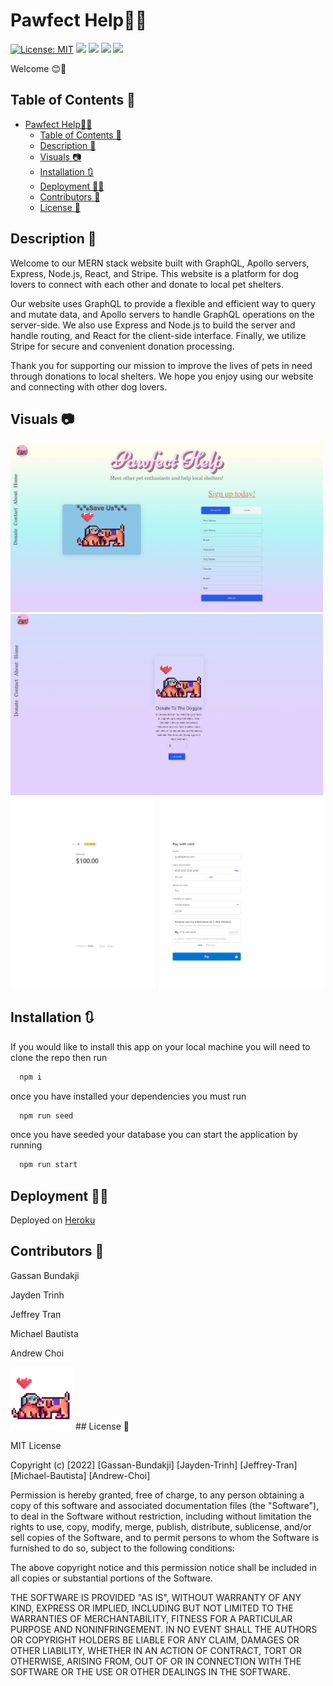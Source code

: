 # Pawfect Help🐶💘

[![License: MIT](https://img.shields.io/badge/License-MIT-yellow.svg)](https://opensource.org/licenses/MIT) ![](https://img.shields.io/badge/MongoDB-4EA94B?style=for-the-badge&logo=mongodb&logoColor=white) ![](https://img.shields.io/badge/Express.js-404D59?style=for-the-badge) ![](https://img.shields.io/badge/React-20232A?style=for-the-badge&logo=react&logoColor=61DAFB) ![](https://img.shields.io/badge/Node.js-43853D?style=for-the-badge&logo=node.js&logoColor=white)

Welcome 😊👋

## Table of Contents 📓

- [Pawfect Help🐶💘](#pawfect-help)
  - [Table of Contents 📓](#table-of-contents-)
  - [Description 📝](#description-)
  - [Visuals 📷](#visuals-)
  - [Installation 🔃](#installation-)
  - [Deployment 👨‍💻](#deployment-)
  - [Contributors 🦾](#contributors-)
  - [License 🔑](#license-)

## Description 📝


Welcome to our MERN stack website built with GraphQL, Apollo servers, Express, Node.js, React, and Stripe. This website is a platform for dog lovers to connect with each other and donate to local pet shelters.

Our website uses GraphQL to provide a flexible and efficient way to query and mutate data, and Apollo servers to handle GraphQL operations on the server-side. We also use Express and Node.js to build the server and handle routing, and React for the client-side interface. Finally, we utilize Stripe for secure and convenient donation processing.

Thank you for supporting our mission to improve the lives of pets in need through donations to local shelters. We hope you enjoy using our website and connecting with other dog lovers.

## Visuals 📷

<img src="./client/assets/pawfect-match.png" width="500px">
<br>
<img src="./client/assets/donate-doggo.png" width="500px">
<br>
<img src="./client/assets/stripe-donate.png" width="500px">




## Installation 🔃

If you would like to install this app on your local machine you will need to clone the repo then run 

```sh
  npm i
```

once you have installed your dependencies you must run 
```sh
  npm run seed
```
once you have seeded your database you can start the application by running
```sh
  npm run start
```

## Deployment 👨‍💻

Deployed on [Heroku](https://a-pawfect-help.herokuapp.com/)

## Contributors 🦾

Gassan Bundakji

Jayden Trinh

Jeffrey Tran

Michael Bautista

Andrew Choi

<img src="./client/assets/doggologo.png" width="100px"> 
## License 🔑

MIT License

Copyright (c) [2022]  [Gassan-Bundakji] [Jayden-Trinh] [Jeffrey-Tran] [Michael-Bautista] [Andrew-Choi] 

Permission is hereby granted, free of charge, to any person obtaining a copy of this software and associated documentation files (the "Software"), to deal in the Software without restriction, including without limitation the rights to use, copy, modify, merge, publish, distribute, sublicense, and/or sell copies of the Software, and to permit persons to whom the Software is furnished to do so, subject to the following conditions:

The above copyright notice and this permission notice shall be included in all copies or substantial portions of the Software.

THE SOFTWARE IS PROVIDED "AS IS", WITHOUT WARRANTY OF ANY KIND, EXPRESS OR IMPLIED, INCLUDING BUT NOT LIMITED TO THE WARRANTIES OF MERCHANTABILITY, FITNESS FOR A PARTICULAR PURPOSE AND NONINFRINGEMENT. IN NO EVENT SHALL THE AUTHORS OR COPYRIGHT HOLDERS BE LIABLE FOR ANY CLAIM, DAMAGES OR OTHER LIABILITY, WHETHER IN AN ACTION OF CONTRACT, TORT OR OTHERWISE, ARISING FROM, OUT OF OR IN CONNECTION WITH THE SOFTWARE OR THE USE OR OTHER DEALINGS IN THE SOFTWARE.


